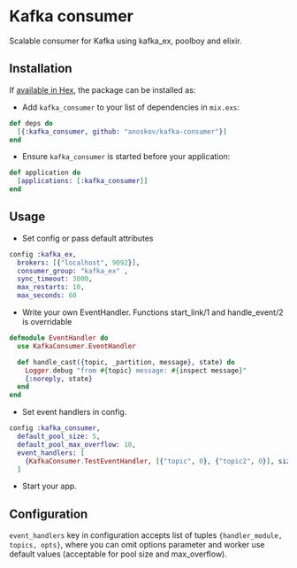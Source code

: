 # Kafka consumer

Scalable consumer for Kafka using kafka_ex, poolboy and elixir.

## Installation

If [available in Hex](https://hex.pm/docs/publish), the package can be installed as:

* Add `kafka_consumer` to your list of dependencies in `mix.exs`:

```elixir
def deps do
  [{:kafka_consumer, github: "anoskov/kafka-consumer"}]
end
```

* Ensure `kafka_consumer` is started before your application:

```elixir
def application do
  [applications: [:kafka_consumer]]
end
```

## Usage

* Set config or pass default attributes

```elixir
config :kafka_ex,
  brokers: [{"localhost", 9092}],
  consumer_group: "kafka_ex" ,
  sync_timeout: 3000,
  max_restarts: 10,
  max_seconds: 60
```

* Write your own EventHandler. Functions start_link/1 and handle_event/2 is overridable

```elixir
defmodule EventHandler do
  use KafkaConsumer.EventHandler

  def handle_cast({topic, _partition, message}, state) do
    Logger.debug "from #{topic} message: #{inspect message}"
    {:noreply, state}
  end
end
```

* Set event handlers in config.

```elixir
config :kafka_consumer,
  default_pool_size: 5,
  default_pool_max_overflow: 10,
  event_handlers: [
    {KafkaConsumer.TestEventHandler, [{"topic", 0}, {"topic2", 0}], size: 5, max_overflow: 5}
  ]
```

* Start your app.

## Configuration

`event_handlers` key in configuration accepts list of tuples `{handler_module, topics, opts}`, where you can omit options parameter and worker use default values (acceptable for pool size and max_overflow).
